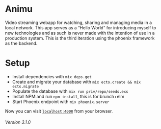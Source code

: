Animu
=====

Video streaming webapp for watching, sharing and managing
media in a local network. This app serves as a “Hello World” for
introducing myself to new technologies and as such is never made with
the intention of use in a production system. This is the third iteration
using the phoenix framework as the backend.

Setup
=====

 * Install dependencies with `mix deps.get`
 * Create and migrate your database with `mix ecto.create && mix ecto.migrate`
 * Populate the database with `mix run priv/repo/seeds.exs`
 * Install NPM and run `npm install`, this is for brunch+elm
 * Start Phoenix endpoint with `mix phoenix.server`

Now you can visit [`localhost:4000`](http://localhost:4000) from your browser.

###### Version 3.1.0
